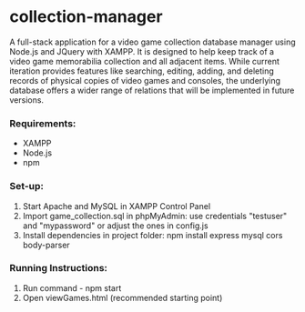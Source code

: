# collection-manager
A full-stack application for a video game collection database manager using Node.js and JQuery with XAMPP. It is designed to help keep track of a video game memorabilia collection and all adjacent items. While current iteration provides features like searching, editing, adding, and deleting records of physical copies of video games and consoles, the underlying database offers a wider range of relations that will be implemented in future versions.

### Requirements: 
- XAMPP
- Node.js
- npm

### Set-up:
1) Start Apache and MySQL in XAMPP Control Panel
2) Import game_collection.sql in phpMyAdmin: use credentials "testuser" and "mypassword" or adjust the ones in config.js
3) Install dependencies in project folder: npm install express mysql cors body-parser

### Running Instructions: 
1) Run command - npm start
2) Open viewGames.html (recommended starting point)
